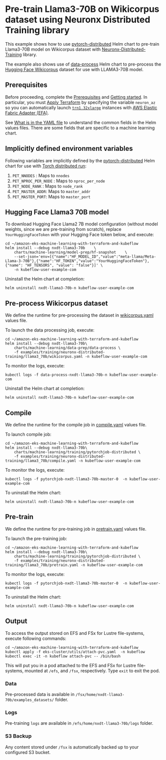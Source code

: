 # Pre-train Llama3-70B on Wikicorpus dataset using Neuronx Distributed Training library

This example shows how to use [pytorch-distributed](../../../charts/machine-learning/training/pytorchjob-elastic/Chart.yaml) Helm chart to pre-train Llama3-70B model on Wikicorpus dataset with [Neuronx-Distributed-Training](https://github.com/aws-neuron/neuronx-distributed-training) library. 

The example also shows use of [data-process](../../../charts/machine-learning/data-prep/data-process/Chart.yaml) Helm chart to pre-process the [Hugging Face Wikicorpus](https://huggingface.co/datasets/wikicorpus) dataset for use with LLAMA3-70B model.

## Prerequisites

Before proceeding, complete the [Prerequisites](../../../../README.md#prerequisites) and [Getting started](../../../../README.md#getting-started). In particular, you must [Apply Terraform](../../../../README.md#apply-terraform) by specifying the variable `neuron_az` so you can automatically launch [`trn1.32xlarge`](https://aws.amazon.com/ec2/instance-types/trn1/) instances with [AWS Elastic Fabric Adapter (EFA)](https://aws.amazon.com/hpc/efa/).

See [What is in the YAML file](../../../../README.md#what-is-in-the-yaml-file) to understand the common fields in the Helm values files. There are some fields that are specific to a machine learning chart.


## Implicitly defined environment variables

Following variables are implicitly defined by the [pytorch-distributed](../../../charts/machine-learning/training/pytorchjob-distributed/Chart.yaml) Helm chart for use with [Torch distributed run](https://github.com/pytorch/pytorch/blob/main/torch/distributed/run.py):

1. `PET_NNODES` : Maps to `nnodes`
2. `PET_NPROC_PER_NODE` : Maps to `nproc_per_node` 
3. `PET_NODE_RANK` : Maps to `node_rank` 
4. `PET_MASTER_ADDR`: Maps to `master_addr` 
5. `PET_MASTER_PORT`: Maps to `master_port`


## Hugging Face Llama3 70B model

To download Hugging Face Llama2 7B model configuration (without model weights, since we are pre-training from scratch), replace `YourHuggingFaceToken` with your Hugging Face token below, and execute:

    cd ~/amazon-eks-machine-learning-with-terraform-and-kubeflow
    helm install --debug nxdt-llama3-70b    \
        charts/machine-learning/model-prep/hf-snapshot    \
        --set-json='env=[{"name":"HF_MODEL_ID","value":"meta-llama/Meta-Llama-3-70B"},{"name":"HF_TOKEN","value":"YourHuggingFaceToken"},{"name": "HF_TENSORS", "value": "false"}]' \
        -n kubeflow-user-example-com


Uninstall the Helm chart at completion:

    helm uninstall nxdt-llama3-70b-n kubeflow-user-example-com

## Pre-process Wikicorpus dataset

We define the runtime for pre-processing the dataset in [wikicorpus.yaml](./wikicorpus.yaml) values file. 

To launch the data processing job, execute:

    cd ~/amazon-eks-machine-learning-with-terraform-and-kubeflow
    helm install --debug nxdt-llama3-70b\
        charts/machine-learning/data-prep/data-process \
        -f examples/training/neuronx-distributed-training/llama3_70b/wikicorpus.yaml -n kubeflow-user-example-com

To monitor the logs, execute:

    kubectl logs -f data-process-nxdt-llama3-70b-n kubeflow-user-example-com

Uninstall the Helm chart at completion:

    helm uninstall nxdt-llama3-70b-n kubeflow-user-example-com

## Compile

We define the runtime for the compile job in [compile.yaml](./compile.yaml) values file. 

To launch compile job:

    cd ~/amazon-eks-machine-learning-with-terraform-and-kubeflow
    helm install --debug nxdt-llama3-70b\
        charts/machine-learning/training/pytorchjob-distributed \
        -f examples/training/neuronx-distributed-training/llama3_70b/compile.yaml -n kubeflow-user-example-com

To monitor the logs, execute:

    kubectl logs -f pytorchjob-nxdt-llama3-70b-master-0  -n kubeflow-user-example-com

To uninstall the Helm chart:

    helm uninstall nxdt-llama3-70b-n kubeflow-user-example-com

## Pre-train

We define the runtime for pre-training job in [pretrain.yaml](./pretrain.yaml) values file. 

To launch the pre-training job:

    cd ~/amazon-eks-machine-learning-with-terraform-and-kubeflow
    helm install --debug nxdt-llama3-70b\
        charts/machine-learning/training/pytorchjob-distributed \
        -f examples/training/neuronx-distributed-training/llama3_70b/pretrain.yaml -n kubeflow-user-example-com

To monitor the logs, execute:

    kubectl logs -f pytorchjob-nxdt-llama3-70b-master-0  -n kubeflow-user-example-com

To uninstall the Helm chart:

    helm uninstall nxdt-llama3-70b-n kubeflow-user-example-com

## Output

To access the output stored on EFS and FSx for Lustre file-systems, execute following commands:

    cd ~/amazon-eks-machine-learning-with-terraform-and-kubeflow
    kubectl apply -f eks-cluster/utils/attach-pvc.yaml  -n kubeflow
    kubectl exec -it -n kubeflow attach-pvc -- /bin/bash


This will put you in a pod attached to the  EFS and FSx for Lustre file-systems, mounted at `/efs`, and `/fsx`, respectively. Type `exit` to exit the pod.

### Data

Pre-processed data is available in `/fsx/home/nxdt-llama3-70b/examples_datasets/` folder.

### Logs

Pre-training `logs` are available in `/efs/home/nxdt-llama3-70b/logs` folder. 

### S3 Backup

Any content stored under `/fsx` is automatically backed up to your configured S3 bucket.